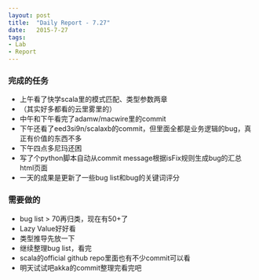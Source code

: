 ```yaml
---
layout: post
title:  "Daily Report - 7.27"
date:   2015-7-27
tags:
- Lab
- Report
---
```


### 完成的任务
* 上午看了快学scala里的模式匹配、类型参数两章
* （其实好多都看的云里雾里的）
* 中午和下午看完了adamw/macwire里的commit
* 下午还看了eed3si9n/scalaxb的commit，但里面全都是业务逻辑的bug，真正有价值的东西不多
* 下午四点多尼玛还困
* 写了个python脚本自动从commit message根据isFix规则生成bug的汇总html页面
* 一天的成果是更新了一些bug list和bug的关键词评分

### 需要做的
* bug list > 70再归类，现在有50+了
* Lazy Value好好看
* 类型推导先放一下
* 继续整理bug list，看完
* scala的official github repo里面也有不少commit可以看
* 明天试试吧akka的commit整理完看完吧



